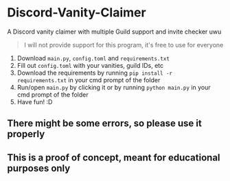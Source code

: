 # Discord-Vanity-Claimer
A Discord vanity claimer with multiple Guild support and invite checker uwu
> I will not provide support for this program, it's free to use for everyone

1. Download `main.py`, `config.toml` and `requirements.txt`
2. Fill out `config.toml` with your vanities, guild IDs, etc
3. Download the requirements by running `pip install -r requirements.txt`  in your cmd prompt of the folder
4. Run/open `main.py` by clicking it or by running `python main.py` in your cmd prompt of the folder
5. Have fun! :D

## There might be some errors, so please use it properly
## This is a proof of concept, meant for educational purposes only
